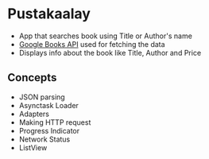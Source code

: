 # Pustakaalay
* App that searches book using Title or Author's name
* [Google Books API](https://developers.google.com/books/docs/v1/using) used for fetching the data
* Displays info about the book like Title, Author and Price

## Concepts
* JSON parsing 
* Asynctask Loader
* Adapters
* Making HTTP request
* Progress Indicator
* Network Status
* ListView
